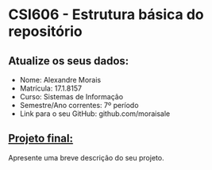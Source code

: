 # **CSI606 - Estrutura básica do repositório**

## Atualize os seus dados:

- Nome: Alexandre Morais
- Matrícula: 17.1.8157
- Curso: Sistemas de Informação
- Semestre/Ano correntes: 7º período
- Link para o seu GitHub: github.com/moraisale

## [Projeto final:](./Projeto/README.md) 

Apresente uma breve descrição do seu projeto.

